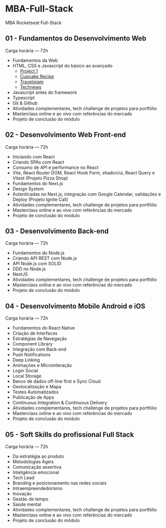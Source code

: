 # MBA-Full-Stack
MBA Rocketseat Full-Stack

## 01 - Fundamentos do Desenvolvimento Web
Carga horária — 72h

- Fundamentos da Web
- HTML, CSS e Javascript do básico ao avançado
    - [Project 1](https://douglasdl.github.io/MBA-Full-Stack/projeto/)
    - [Cupcake Recipe](https://douglasdl.github.io/MBA-Full-Stack/receita/)
    - [Travelgram](https://douglasdl.github.io/MBA-Full-Stack/travelgram/)
    - [Technews](https://douglasdl.github.io/MBA-Full-Stack/technews/)
- Javascript antes do framework
- Typescript
- Git & Github
- Atividades complementares, tech challenge de projetos para portfólio
- Masterclass online e ao vivo com referências do mercado
- Projeto de conclusão do módulo

## 02 - Desenvolvimento Web Front-end
Carga horária — 72h

- Iniciando com React
- Criando SPAs com React
- Consumo de API e performance no React
- Vite, React Router DOM, React Hook Form, shadcn/ui, React Query e Vitest (Projeto Pizza Shop)
- Fundamentos do Next.js
- Design System
- Autenticadas no Next.js, integração com Google Calendar, validações e Deploy (Projeto Ignite Call)
- Atividades complementares, tech challenge de projetos para portfólio
- Masterclass online e ao vivo com referências do mercado
- Projeto de conclusão do módulo

## 03 - Desenvolvimento Back-end
Carga horária — 72h

- Fundamentos do Node.js
- Criando API REST com Node.js
- API Node.js com SOLID
- DDD no Node.js
- NestJS
- Atividades complementares, tech challenge de projetos para portfólio
- Masterclass online e ao vivo com referências do mercado
- Projeto de conclusão do módulo

## 04 - Desenvolvimento Mobile Android e iOS
Carga horária — 72h

- Fundamentos do React Native
- Criação de Interfaces
- Estratégias de Navegação
- Component Library
- Integração com Back-end
- Push Notifications
- Deep Linking
- Animações e Microinteração
- Login Social
- Local Storage
- Banco de dados off-line first e Sync Cloud
- Geolocalização e Mapa
- Testes Automatizados
- Publicação de Apps
- Continuous Integration & Continuous Delivery
- Atividades complementares, tech challenge de projetos para portfólio
- Masterclass online e ao vivo com referências do mercado
- Projeto de conclusão do módulo

## 05 - Soft Skills do profissional Full Stack
Carga horária — 72h

- Da estratégia ao produto
- Metodologias Ágeis
- Comunicação assertiva
- Inteligência emocional
- Tech Lead
- Branding e posicionamento nas redes sociais
- Intraempreendedorismo
- Inovação
- Gestão de tempo
- Saúde mental
- Atividades complementares, tech challenge de projetos para portfólio
- Masterclass online e ao vivo com referências do mercado
- Projeto de conclusão do módulo

